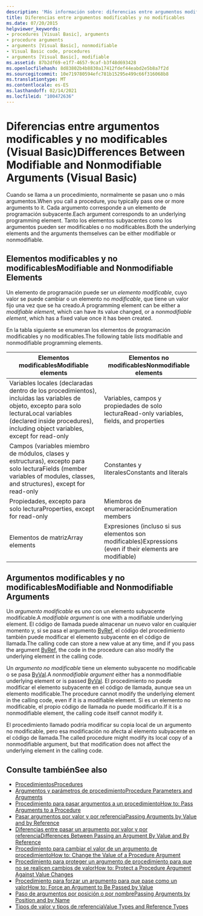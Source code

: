 ```yaml
---
description: 'Más información sobre: diferencias entre argumentos modificables y no modificables (Visual Basic)'
title: Diferencias entre argumentos modificables y no modificables
ms.date: 07/20/2015
helpviewer_keywords:
- procedures [Visual Basic], arguments
- procedure arguments
- arguments [Visual Basic], nonmodifiable
- Visual Basic code, procedures
- arguments [Visual Basic], modifiable
ms.assetid: 87b2df69-e1f7-4657-9caf-b3f48d693428
ms.openlocfilehash: 8d83802b4b8830a17412fdef44eabd2e5b8a7f2d
ms.sourcegitcommit: 10e719780594efc781b15295e499c66f316068b8
ms.translationtype: MT
ms.contentlocale: es-ES
ms.lasthandoff: 02/14/2021
ms.locfileid: "100472636"
---
```

# <a name="differences-between-modifiable-and-nonmodifiable-arguments-visual-basic"></a><span data-ttu-id="9e632-103">Diferencias entre argumentos modificables y no modificables (Visual Basic)</span><span class="sxs-lookup"><span data-stu-id="9e632-103">Differences Between Modifiable and Nonmodifiable Arguments (Visual Basic)</span></span>

<span data-ttu-id="9e632-104">Cuando se llama a un procedimiento, normalmente se pasan uno o más argumentos.</span><span class="sxs-lookup"><span data-stu-id="9e632-104">When you call a procedure, you typically pass one or more arguments to it.</span></span> <span data-ttu-id="9e632-105">Cada argumento corresponde a un elemento de programación subyacente.</span><span class="sxs-lookup"><span data-stu-id="9e632-105">Each argument corresponds to an underlying programming element.</span></span> <span data-ttu-id="9e632-106">Tanto los elementos subyacentes como los argumentos pueden ser modificables o no modificables.</span><span class="sxs-lookup"><span data-stu-id="9e632-106">Both the underlying elements and the arguments themselves can be either modifiable or nonmodifiable.</span></span>  
  
## <a name="modifiable-and-nonmodifiable-elements"></a><span data-ttu-id="9e632-107">Elementos modificables y no modificables</span><span class="sxs-lookup"><span data-stu-id="9e632-107">Modifiable and Nonmodifiable Elements</span></span>  

 <span data-ttu-id="9e632-108">Un elemento de programación puede ser un *elemento modificable*, cuyo valor se puede cambiar o un elemento no *modificable*, que tiene un valor fijo una vez que se ha creado.</span><span class="sxs-lookup"><span data-stu-id="9e632-108">A programming element can be either a *modifiable element*, which can have its value changed, or a *nonmodifiable element*, which has a fixed value once it has been created.</span></span>  
  
 <span data-ttu-id="9e632-109">En la tabla siguiente se enumeran los elementos de programación modificables y no modificables.</span><span class="sxs-lookup"><span data-stu-id="9e632-109">The following table lists modifiable and nonmodifiable programming elements.</span></span>  
  
|<span data-ttu-id="9e632-110">Elementos modificables</span><span class="sxs-lookup"><span data-stu-id="9e632-110">Modifiable elements</span></span>|<span data-ttu-id="9e632-111">Elementos no modificables</span><span class="sxs-lookup"><span data-stu-id="9e632-111">Nonmodifiable elements</span></span>|  
|-------------------------|----------------------------|  
|<span data-ttu-id="9e632-112">Variables locales (declaradas dentro de los procedimientos), incluidas las variables de objeto, excepto para solo lectura</span><span class="sxs-lookup"><span data-stu-id="9e632-112">Local variables (declared inside procedures), including object variables, except for read-only</span></span>|<span data-ttu-id="9e632-113">Variables, campos y propiedades de solo lectura</span><span class="sxs-lookup"><span data-stu-id="9e632-113">Read-only variables, fields, and properties</span></span>|  
|<span data-ttu-id="9e632-114">Campos (variables miembro de módulos, clases y estructuras), excepto para solo lectura</span><span class="sxs-lookup"><span data-stu-id="9e632-114">Fields (member variables of modules, classes, and structures), except for read-only</span></span>|<span data-ttu-id="9e632-115">Constantes y literales</span><span class="sxs-lookup"><span data-stu-id="9e632-115">Constants and literals</span></span>|  
|<span data-ttu-id="9e632-116">Propiedades, excepto para solo lectura</span><span class="sxs-lookup"><span data-stu-id="9e632-116">Properties, except for read-only</span></span>|<span data-ttu-id="9e632-117">Miembros de enumeración</span><span class="sxs-lookup"><span data-stu-id="9e632-117">Enumeration members</span></span>|  
|<span data-ttu-id="9e632-118">Elementos de matriz</span><span class="sxs-lookup"><span data-stu-id="9e632-118">Array elements</span></span>|<span data-ttu-id="9e632-119">Expresiones (incluso si sus elementos son modificables)</span><span class="sxs-lookup"><span data-stu-id="9e632-119">Expressions (even if their elements are modifiable)</span></span>|  
  
## <a name="modifiable-and-nonmodifiable-arguments"></a><span data-ttu-id="9e632-120">Argumentos modificables y no modificables</span><span class="sxs-lookup"><span data-stu-id="9e632-120">Modifiable and Nonmodifiable Arguments</span></span>  

 <span data-ttu-id="9e632-121">Un *argumento modificable* es uno con un elemento subyacente modificable.</span><span class="sxs-lookup"><span data-stu-id="9e632-121">A *modifiable argument* is one with a modifiable underlying element.</span></span> <span data-ttu-id="9e632-122">El código de llamada puede almacenar un nuevo valor en cualquier momento y, si se pasa el argumento [ByRef](../../../language-reference/modifiers/byref.md), el código del procedimiento también puede modificar el elemento subyacente en el código de llamada.</span><span class="sxs-lookup"><span data-stu-id="9e632-122">The calling code can store a new value at any time, and if you pass the argument [ByRef](../../../language-reference/modifiers/byref.md), the code in the procedure can also modify the underlying element in the calling code.</span></span>  
  
 <span data-ttu-id="9e632-123">Un *argumento no modificable* tiene un elemento subyacente no modificable o se pasa [ByVal](../../../language-reference/modifiers/byval.md).</span><span class="sxs-lookup"><span data-stu-id="9e632-123">A *nonmodifiable argument* either has a nonmodifiable underlying element or is passed [ByVal](../../../language-reference/modifiers/byval.md).</span></span> <span data-ttu-id="9e632-124">El procedimiento no puede modificar el elemento subyacente en el código de llamada, aunque sea un elemento modificable.</span><span class="sxs-lookup"><span data-stu-id="9e632-124">The procedure cannot modify the underlying element in the calling code, even if it is a modifiable element.</span></span> <span data-ttu-id="9e632-125">Si es un elemento no modificable, el propio código de llamada no puede modificarlo.</span><span class="sxs-lookup"><span data-stu-id="9e632-125">If it is a nonmodifiable element, the calling code itself cannot modify it.</span></span>  
  
 <span data-ttu-id="9e632-126">El procedimiento llamado podría modificar su copia local de un argumento no modificable, pero esa modificación no afecta al elemento subyacente en el código de llamada.</span><span class="sxs-lookup"><span data-stu-id="9e632-126">The called procedure might modify its local copy of a nonmodifiable argument, but that modification does not affect the underlying element in the calling code.</span></span>  
  
## <a name="see-also"></a><span data-ttu-id="9e632-127">Consulte también</span><span class="sxs-lookup"><span data-stu-id="9e632-127">See also</span></span>

- [<span data-ttu-id="9e632-128">Procedimientos</span><span class="sxs-lookup"><span data-stu-id="9e632-128">Procedures</span></span>](./index.md)
- [<span data-ttu-id="9e632-129">Argumentos y parámetros de procedimiento</span><span class="sxs-lookup"><span data-stu-id="9e632-129">Procedure Parameters and Arguments</span></span>](./procedure-parameters-and-arguments.md)
- [<span data-ttu-id="9e632-130">Procedimiento para pasar argumentos a un procedimiento</span><span class="sxs-lookup"><span data-stu-id="9e632-130">How to: Pass Arguments to a Procedure</span></span>](./how-to-pass-arguments-to-a-procedure.md)
- [<span data-ttu-id="9e632-131">Pasar argumentos por valor y por referencia</span><span class="sxs-lookup"><span data-stu-id="9e632-131">Passing Arguments by Value and by Reference</span></span>](./passing-arguments-by-value-and-by-reference.md)
- [<span data-ttu-id="9e632-132">Diferencias entre pasar un argumento por valor y por referencia</span><span class="sxs-lookup"><span data-stu-id="9e632-132">Differences Between Passing an Argument By Value and By Reference</span></span>](./differences-between-passing-an-argument-by-value-and-by-reference.md)
- [<span data-ttu-id="9e632-133">Procedimiento para cambiar el valor de un argumento de procedimiento</span><span class="sxs-lookup"><span data-stu-id="9e632-133">How to: Change the Value of a Procedure Argument</span></span>](./how-to-change-the-value-of-a-procedure-argument.md)
- [<span data-ttu-id="9e632-134">Procedimiento para proteger un argumento de procedimiento para que no se realicen cambios de valor</span><span class="sxs-lookup"><span data-stu-id="9e632-134">How to: Protect a Procedure Argument Against Value Changes</span></span>](./how-to-protect-a-procedure-argument-against-value-changes.md)
- [<span data-ttu-id="9e632-135">Procedimiento para forzar un argumento para que pase como un valor</span><span class="sxs-lookup"><span data-stu-id="9e632-135">How to: Force an Argument to Be Passed by Value</span></span>](./how-to-force-an-argument-to-be-passed-by-value.md)
- [<span data-ttu-id="9e632-136">Paso de argumentos por posición o por nombre</span><span class="sxs-lookup"><span data-stu-id="9e632-136">Passing Arguments by Position and by Name</span></span>](./passing-arguments-by-position-and-by-name.md)
- [<span data-ttu-id="9e632-137">Tipos de valor y tipos de referencia</span><span class="sxs-lookup"><span data-stu-id="9e632-137">Value Types and Reference Types</span></span>](../data-types/value-types-and-reference-types.md)
